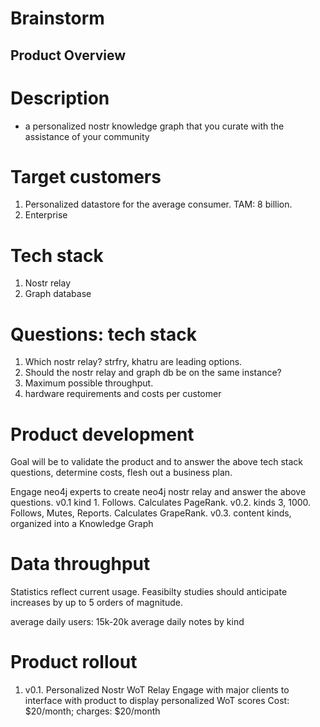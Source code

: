 Brainstorm
=====
Product Overview
-----

# Description
- a personalized nostr knowledge graph that you curate with the assistance of your community

# Target customers
1. Personalized datastore for the average consumer. TAM: 8 billion.
2. Enterprise

# Tech stack
1. Nostr relay
2. Graph database

# Questions: tech stack
1. Which nostr relay? strfry, khatru are leading options.
2. Should the nostr relay and graph db be on the same instance?
3. Maximum possible throughput. 
4. hardware requirements and costs per customer

# Product development

Goal will be to validate the product and to answer the above tech stack questions, determine costs, flesh out a business plan.

Engage neo4j experts to create neo4j nostr relay and answer the above questions.
v0.1 kind 1. Follows. Calculates PageRank.
v0.2. kinds 3, 1000. Follows, Mutes, Reports. Calculates GrapeRank.
v0.3. content kinds, organized into a Knowledge Graph

# Data throughput

Statistics reflect current usage. Feasibilty studies should anticipate increases by up to 5 orders of magnitude.

average daily users: 15k-20k
average daily notes by kind

# Product rollout

1. v0.1. Personalized Nostr WoT Relay
Engage with major clients to interface with product to display personalized WoT scores
Cost: $20/month; charges: $20/month

